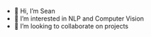 - 👋 Hi, I’m Sean
- 👀 I’m interested in NLP and Computer Vision
- 💞️ I’m looking to collaborate on projects

<!---
seanmonte/seanmonte is a ✨ special ✨ repository because its `README.md` (this file) appears on your GitHub profile.
You can click the Preview link to take a look at your changes.
--->

